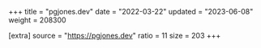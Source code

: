 +++
title = "pgjones.dev"
date = "2022-03-22"
updated = "2023-06-08"
weight = 208300

[extra]
source = "https://pgjones.dev"
ratio = 11
size = 203
+++
